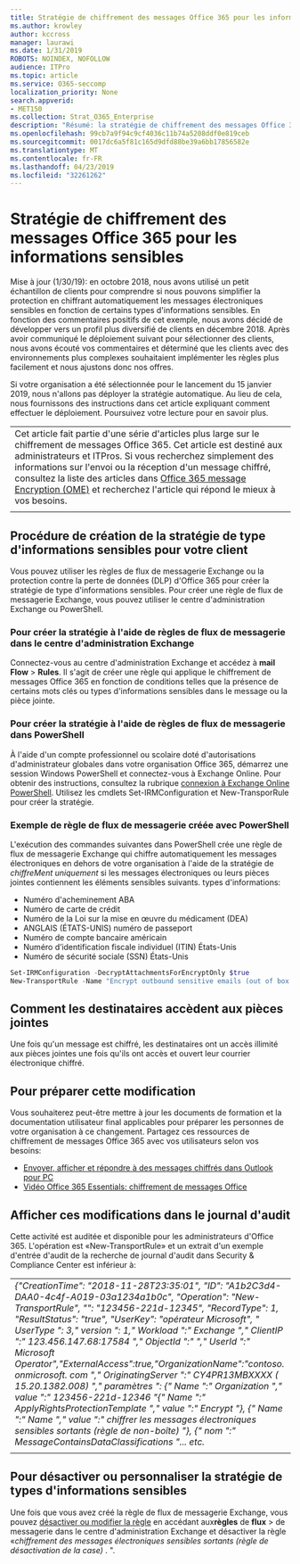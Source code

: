 ```yaml
---
title: Stratégie de chiffrement des messages Office 365 pour les informations sensibles
ms.author: krowley
author: kccross
manager: laurawi
ms.date: 1/31/2019
ROBOTS: NOINDEX, NOFOLLOW
audience: ITPro
ms.topic: article
ms.service: O365-seccomp
localization_priority: None
search.appverid:
- MET150
ms.collection: Strat_O365_Enterprise
description: "Résumé: la stratégie de chiffrement des messages Office 365 pour les types d'informations sensibles est désormais disponible."
ms.openlocfilehash: 99cb7a9f94c9cf4036c11b74a5208ddf0e819ceb
ms.sourcegitcommit: 0017dc6a5f81c165d9dfd88be39a6bb17856582e
ms.translationtype: MT
ms.contentlocale: fr-FR
ms.lasthandoff: 04/23/2019
ms.locfileid: "32261262"
---
```

# <a name="office-365-message-encryption-policy-for-sensitive-information"></a>Stratégie de chiffrement des messages Office 365 pour les informations sensibles

Mise à jour (1/30/19): en octobre 2018, nous avons utilisé un petit échantillon de clients pour comprendre si nous pouvons simplifier la protection en chiffrant automatiquement les messages électroniques sensibles en fonction de certains types d'informations sensibles. En fonction des commentaires positifs de cet exemple, nous avons décidé de développer vers un profil plus diversifié de clients en décembre 2018. Après avoir communiqué le déploiement suivant pour sélectionner des clients, nous avons écouté vos commentaires et déterminé que les clients avec des environnements plus complexes souhaitaient implémenter les règles plus facilement et nous ajustons donc nos offres.

Si votre organisation a été sélectionnée pour le lancement du 15 janvier 2019, nous n'allons pas déployer la stratégie automatique. Au lieu de cela, nous fournissons des instructions dans cet article expliquant comment effectuer le déploiement. Poursuivez votre lecture pour en savoir plus.

||
|:-----|
|Cet article fait partie d'une série d'articles plus large sur le chiffrement de messages Office 365. Cet article est destiné aux administrateurs et ITPros. Si vous recherchez simplement des informations sur l'envoi ou la réception d'un message chiffré, consultez la liste des articles dans [Office 365 message Encryption (OME)](ome.md) et recherchez l'article qui répond le mieux à vos besoins. |
||

## <a name="how-to-create-the-sensitive-information-type-policy-for-your-tenant"></a>Procédure de création de la stratégie de type d'informations sensibles pour votre client

Vous pouvez utiliser les règles de flux de messagerie Exchange ou la protection contre la perte de données (DLP) d'Office 365 pour créer la stratégie de type d'informations sensibles. Pour créer une règle de flux de messagerie Exchange, vous pouvez utiliser le centre d'administration Exchange ou PowerShell.

### <a name="to-create-the-policy-by-using-mail-flow-rules-in-the-eac"></a>Pour créer la stratégie à l'aide de règles de flux de messagerie dans le centre d'administration Exchange

Connectez-vous au centre d'administration Exchange et accédez à **mail Flow** > **Rules**. Il s'agit de créer une règle qui applique le chiffrement de messages Office 365 en fonction de conditions telles que la présence de certains mots clés ou types d'informations sensibles dans le message ou la pièce jointe.

### <a name="to-create-the-policy-by-using-mail-flow-rules-in-powershell"></a>Pour créer la stratégie à l'aide de règles de flux de messagerie dans PowerShell

À l'aide d'un compte professionnel ou scolaire doté d'autorisations d'administrateur globales dans votre organisation Office 365, démarrez une session Windows PowerShell et connectez-vous à Exchange Online. Pour obtenir des instructions, consultez la rubrique [connexion à Exchange Online PowerShell](https://aka.ms/exopowershell). Utilisez les cmdlets Set-IRMConfiguration et New-TransporRule pour créer la stratégie.

### <a name="example-mail-flow-rule-created-with-powershell"></a>Exemple de règle de flux de messagerie créée avec PowerShell

L'exécution des commandes suivantes dans PowerShell crée une règle de flux de messagerie Exchange qui chiffre automatiquement les messages électroniques en dehors de votre organisation à l'aide de la stratégie de *chiffreMent uniquement* si les messages électroniques ou leurs pièces jointes contiennent les éléments sensibles suivants. types d'informations:

- Numéro d'acheminement ABA
- Numéro de carte de crédit
- Numéro de la Loi sur la mise en œuvre du médicament (DEA)
- ANGLAIS (ÉTATS-UNIS) numéro de passeport
- Numéro de compte bancaire américain
- Numéro d’identification fiscale individuel (ITIN) États-Unis
- Numéro de sécurité sociale (SSN) États-Unis

```powershell
Set-IRMConfiguration -DecryptAttachmentsForEncryptOnly $true
New-TransportRule -Name "Encrypt outbound sensitive emails (out of box rule)" -SentToScope  NotInOrganization  -ApplyRightsProtectionTemplate "Encrypt" -MessageContainsDataClassifications @(@{Name="ABA Routing Number"; minCount="1"},@{Name="Credit Card Number"; minCount="1"},@{Name="Drug Enforcement Agency (DEA) Number"; minCount="1"},@{Name="U.S. / U.K. Passport Number"; minCount="1"},@{Name="U.S. Bank Account Number"; minCount="1"},@{Name="U.S. Individual Taxpayer Identification Number (ITIN)"; minCount="1"},@{Name="U.S. Social Security Number (SSN)"; minCount="1"}) -SenderNotificationType "NotifyOnly"
```

## <a name="how-recipients-access-attachments"></a>Comment les destinataires accèdent aux pièces jointes

Une fois qu'un message est chiffré, les destinataires ont un accès illimité aux pièces jointes une fois qu'ils ont accès et ouvert leur courrier électronique chiffré.

## <a name="to-prepare-for-this-change"></a>Pour préparer cette modification

Vous souhaiterez peut-être mettre à jour les documents de formation et la documentation utilisateur final applicables pour préparer les personnes de votre organisation à ce changement. Partagez ces ressources de chiffrement de messages Office 365 avec vos utilisateurs selon vos besoins:

- [Envoyer, afficher et répondre à des messages chiffrés dans Outlook pour PC](https://support.office.com/article/send-view-and-reply-to-encrypted-messages-in-outlook-for-pc-eaa43495-9bbb-4fca-922a-df90dee51980)
- [Vidéo Office 365 Essentials: chiffrement de messages Office](https://youtu.be/CQR0cG_iEUc)

## <a name="view-these-changes-in-the-audit-log"></a>Afficher ces modifications dans le journal d'audit

Cette activité est auditée et disponible pour les administrateurs d'Office 365. L'opération est «New-TransportRule» et un extrait d'un exemple d'entrée d'audit de la recherche de journal d'audit dans Security & Compliance Center est inférieur à:

|     |
| --- |
| *{"CreationTime": "2018-11-28T23:35:01", "ID": "A1b2C3d4-DAA0-4c4f-A019-03a1234a1b0c", "Operation": "New-TransportRule", "": "123456-221d-12345", "RecordType": 1, "ResultStatus": "true", "UserKey": "opérateur Microsoft", " UserType ": 3," version ": 1," Workload ":" Exchange "," ClientIP ":" 123.456.147.68:17584 "," ObjectId ":" "," UserId ":" Microsoft Operator","ExternalAccess":true,"OrganizationName":"contoso. onmicrosoft. com "," OriginatingServer ":" CY4PR13MBXXXX ( 15.20.1382.008) "," paramètres ": {" Name ":" Organization "," value ":" 123456-221d-12346 "{" Name ":" ApplyRightsProtectionTemplate "," value ":" Encrypt "}, {" Name ":" Name "," value ":" chiffrer les messages électroniques sensibles sortants (règle de non-boîte) "}, {" nom ":" MessageContainsDataClassifications "... etc.* |
| |

## <a name="to-disable-or-customize-the-sensitive-information-types-policy"></a>Pour désactiver ou personnaliser la stratégie de types d'informations sensibles

Une fois que vous avez créé la règle de flux de messagerie Exchange, vous pouvez [désactiver ou modifier la règle](https://docs.microsoft.com/exchange/security-and-compliance/mail-flow-rules/manage-mail-flow-rules#enable-or-disable-a-mail-flow-rule) en accédant aux**règles** de **flux** > de messagerie dans le centre d'administration Exchange et désactiver la règle «*chiffrement des messages électroniques sensibles sortants (règle de désactivation de la case)* . ".
